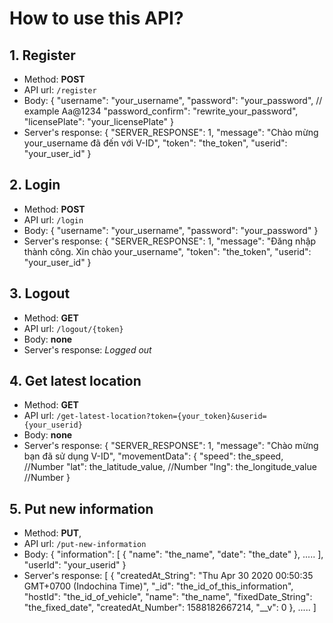 # How to use this API?

## 1. Register
- Method: **POST**
- API url: ```/register```
- Body: {
	"username": "your_username",
	"password": "your_password", // example Aa@1234 
	"password_confirm": "rewrite_your_password",
	"licensePlate": "your_licensePlate"
}
- Server's response: {
    "SERVER_RESPONSE": 1,
    "message": "Chào mừng your_username đã đến với V-ID",
    "token": "the_token",
    "userid": "your_user_id"
}

## 2. Login
- Method: **POST**
- API url: ```/login```
- Body: {
	"username": "your_username",
	"password": "your_password"
}
- Server's response: {
    "SERVER_RESPONSE": 1,
    "message": "Đăng nhập thành công. Xin chào your_username",
    "token": "the_token",
    "userid": "your_user_id"
}

## 3. Logout
- Method: **GET**
- API url: ```/logout/{token}```
- Body: **none**
- Server's response: *Logged out*

## 4. Get latest location
- Method: **GET**
- API url: ```/get-latest-location?token={your_token}&userid={your_userid}```
- Body: **none**
- Server's response: {
    "SERVER_RESPONSE": 1,
    "message": "Chào mừng bạn đã sử dụng V-ID",
    "movementData": {
        "speed": the_speed, //Number
        "lat": the_latitude_value, //Number
        "lng": the_longitude_value //Number
}

## 5. Put new information
- Method: **PUT**,
- API url: ```/put-new-information```
- Body: {
	"information": [
			{
				"name": "the_name",
				"date": "the_date"
			},
      .....
		],
	"userId": "your_userid"
}
- Server's response: [
    {
        "createdAt_String": "Thu Apr 30 2020 00:50:35 GMT+0700 (Indochina Time)",
        "_id": "the_id_of_this_information",
        "hostId": "the_id_of_vehicle",
        "name": "the_name",
        "fixedDate_String": "the_fixed_date",
        "createdAt_Number": 1588182667214,
        "__v": 0
    },
    .....
]
